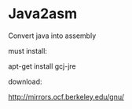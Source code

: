 # Java2asm
Convert java into assembly

must install:


apt-get install gcj-jre


download:


http://mirrors.ocf.berkeley.edu/gnu/

